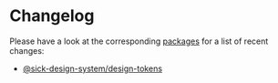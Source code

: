 # Changelog

Please have a look at the corresponding [packages](./packages) for a list of recent changes:

- [@sick-design-system/design-tokens](./packages/design-tokens/CHANGELOG.md)
